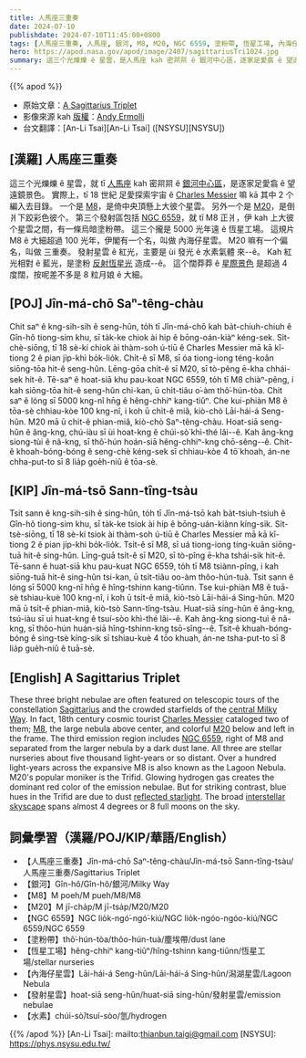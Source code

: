 ```yaml
---
title: 人馬座三重奏
date: 2024-07-10
publishdate: 2024-07-10T11:45:00+0800
tags: [人馬座三重奏, 人馬座, 銀河, M8, M20, NGC 6559, 塗粉帶, 恆星工場, 內海仔星雲, 發射星雲, 水素]
hero: https://apod.nasa.gov/apod/image/2407/sagittariusTri1024.jpg
summary: 這三个光爍爍 ê 星雲，是人馬座 kah 密喌喌 ê 銀河中心區，逐家足愛翕 ê 望遠鏡景色。
---
```


{{% apod %}}

- 原始文章：[A Sagittarius Triplet](https://apod.nasa.gov/apod/ap240710.html)
- 影像來源 kah [版權][copyright]：[Andy Ermolli](https://www.instagram.com/andyermolli/)
- 台文翻譯：[An-Li Tsai][An-Li Tsai] ([NSYSU][NSYSU])

## [漢羅] 人馬座三重奏
這三个光爍爍 ê 星雲，就 tī [人馬座][Sagittarius] kah 密喌喌 ê [銀河中心區][central Milky Way]，是逐家足愛翕 ê 望遠鏡景色。
實際上，tī 18 世紀 足愛探索宇宙 ê [Charles Messier][Charles Messier] 嘛 kā 其中 2 个編入去目錄。
一个是 [M8][M8]，是倚中央頂懸上大彼个星雲。
另外一个是 [M20][M20]，是倒爿下跤彩色彼个。
第三个發射區包括 [NGC 6559][NGC 6559]，就 tī M8 正爿，伊 kah 上大彼个星雲之間，有一條烏暗塗粉帶。
這三个攏是 5000 光年遠 ê 恆星工場。
這規片 M8 ê 大細超過 100 光年，伊閣有一个名，叫做 內海仔星雲。
M20 嘛有一个偏名，叫做 三重奏。
發射星雲 ê 紅光，主要是 ùi 發光 ê 水素氣體 來--ê。
Kah 紅光相對 ê 藍光，是塗粉 [反射恆星光][reflected starlight] 造成--ê。
這个闊莽莽 ê [星際景色][interstellar skyscape] 是超過 4 度闊，按呢差不多是 8 粒月娘 ê 大細。

## [POJ] Jîn-má-chō Saⁿ-têng-chàu
Chit saⁿ ê kng-sih-sih ê seng-hûn, to̍h tī Jîn-má-chō kah ba̍t-chiuh-chiuh ê Gîn-hô tiong-sim khu, sī ta̍k-ke chiok ài hip ê bōng-oán-kiàⁿ kéng-sek.
Si̍t-chè-siōng, tī 18 sè-kí chiok ài thàm-soh ú-tiū ê Charles Messier mā kā kî-tiong 2 ê pian ji̍p-khì bo̍k-lio̍k.
Chi̍t-ê sī M8, sī óa tiong-iong téng-koân siōng-tōa hit-ê seng-hûn.
Lēng-gōa chi̍t-ê sī M20, sī tò-pêng ē-kha chhái-sek hit-ê.
Tē-saⁿ ê hoat-siā khu pau-koat NGC 6559, to̍h tī M8 chiàⁿ-pêng, i kah siōng-tōa hit-ê seng-hûn chi-kan, ū chi̍t-tiâu o͘-àm thô͘-hún-tòa.
Chit saⁿ ê lóng sī 5000 kng-nî hn̄g ê hêng-chhiⁿ kang-tiûⁿ.
Che kui-phiàn M8 ê tōa-sè chhiau-kòe 100 kng-nî, i koh ū chi̍t-ê miâ, kiò-chò Lāi-hái-á Seng-hûn.
M20 mā ū chi̍t-ê phian-miâ, kiò-chò Saⁿ-têng-chàu.
Hoat-siā seng-hûn ê âng-kng, chú-iàu sī ùi hoat-kng ê chúi-sò͘ khì-thé lâi--ê.
Kah âng-kng siong-tùi ê nâ-kng, sī thô͘-hún hoán-siā hêng-chhiⁿ-kng chō-sêng--ê.
Chit-ê khoah-bóng-bóng ê seng-chè kéng-sek sī chhiau-kòe 4 tō͘ khoah, án-ne chha-put-to sī 8 lia̍p goe̍h-niû ê tōa-sè.

## [KIP] Jîn-má-tsō Sann-tîng-tsàu
Tsit sann ê kng-sih-sih ê sing-hûn, to̍h tī Jîn-má-tsō kah ba̍t-tsiuh-tsiuh ê Gîn-hô tiong-sim khu, sī ta̍k-ke tsiok ài hip ê bōng-uán-kiànn kíng-sik.
Si̍t-tsè-siōng, tī 18 sè-kí tsiok ài thàm-soh ú-tiū ê Charles Messier mā kā kî-tiong 2 ê pian ji̍p-khì bo̍k-lio̍k.
Tsi̍t-ê sī M8, sī uá tiong-iong tíng-kuân siōng-tuā hit-ê sing-hûn.
Līng-guā tsi̍t-ê sī M20, sī tò-pîng ē-kha tshái-sik hit-ê.
Tē-sann ê huat-siā khu pau-kuat NGC 6559, to̍h tī M8 tsiànn-pîng, i kah siōng-tuā hit-ê sing-hûn tsi-kan, ū tsi̍t-tiâu oo-àm thôo-hún-tuà.
Tsit sann ê lóng sī 5000 kng-nî hn̄g ê hîng-tshinn kang-tiûnn.
Tse kui-phiàn M8 ê tuā-sè tshiau-kuè 100 kng-nî, i koh ū tsi̍t-ê miâ, kiò-tsò Lāi-hái-á Sing-hûn.
M20 mā ū tsi̍t-ê phian-miâ, kiò-tsò Sann-tîng-tsàu.
Huat-siā sing-hûn ê âng-kng, tsú-iàu sī uì huat-kng ê tsuí-sòo khì-thé lâi--ê.
Kah âng-kng siong-tuì ê nâ-kng, sī thôo-hún huán-siā hîng-tshinn-kng tsō-sîng--ê.
Tsit-ê khuah-bóng-bóng ê sing-tsè kíng-sik sī tshiau-kuè 4 tōo khuah, án-ne tsha-put-to sī 8 lia̍p gue̍h-niû ê tuā-sè.

## [English] A Sagittarius Triplet
These three bright nebulae are often featured on telescopic tours of the constellation [Sagittarius][Sagittarius] and the crowded starfields of the [central Milky Way][central Milky Way].
In fact, 18th century cosmic tourist [Charles Messier][Charles Messier] cataloged two of them; [M8][M8], the large nebula above center, and colorful [M20][M20] below and left in the frame.
The third emission region includes [NGC 6559][NGC 6559], right of M8 and separated from the larger nebula by a dark dust lane.
All three are stellar nurseries about five thousand light-years or so distant.
Over a hundred light-years across the expansive M8 is also known as the Lagoon Nebula.
M20's popular moniker is the Trifid.
Glowing hydrogen gas creates the dominant red color of the emission nebulae.
But for striking contrast, blue hues in the Trifid are due to dust [reflected starlight][reflected starlight].
The broad [interstellar skyscape][interstellar skyscape] spans almost 4 degrees or 8 full moons on the sky.

## 詞彙學習（漢羅/POJ/KIP/華語/English）
- 【人馬座三重奏】Jîn-má-chō Saⁿ-têng-chàu/Jîn-má-tsō Sann-tîng-tsàu/人馬座三重奏/Sagittarius Triplet
- 【銀河】Gîn-hô/Gîn-hô/銀河/Milky Way
- 【M8】M poeh/M pueh/M8/M8
- 【M20】M jī-cha̍p/M jī-tsa̍p/M20/M20
- 【NGC 6559】NGC lio̍k-ngó͘-ngó͘-kiú/NGC lio̍k-ngóo-ngóo-kiú/NGC 6559/NGC 6559
- 【塗粉帶】thô͘-hún-tòa/thôo-hún-tuà/塵埃帶/dust lane
- 【恆星工場】hêng-chhiⁿ kang-tiûⁿ/hîng-tshinn kang-tiûnn/恆星工場/stellar nurseries
- 【內海仔星雲】Lāi-hái-á Seng-hûn/Lāi-hái-á Sing-hûn/潟湖星雲/Lagoon Nebula
- 【發射星雲】hoat-siā seng-hûn/huat-siā sing-hûn/發射星雲/emission nebulae
- 【水素】chúi-sò͘/tsuí-sòo/氫/hydrogen

{{% /apod %}}
[An-Li Tsai]: mailto:thianbun.taigi@gmail.com
[NSYSU]: https://phys.nsysu.edu.tw/

[copyright]: https://apod.nasa.gov/apod/fap/lib/about_apod.html#srapply
[License3]: https://creativecommons.org/licenses/by/3.0/
[License2]:https://creativecommons.org/licenses/by-nc-nd/2.0/

[Sagittarius]:http://www.hawastsoc.org/deepsky/sgr/index.html
[central Milky Way]:https://apod.nasa.gov/apod/ap161110.html
[Charles Messier]:https://www.nasa.gov/content/explore-the-night-sky-hubble-s-messier-catalog-bio
[M8]:https://apod.nasa.gov/apod/ap160909.html
[M20]:https://apod.nasa.gov/apod/ap170628.html
[NGC 6559]:https://apod.nasa.gov/apod/ap040629.html
[reflected starlight]:https://apod.nasa.gov/apod/ap011228.html
[interstellar skyscape]:https://www.instagram.com/andyermolli/p/C9GnqlvJCc5/
